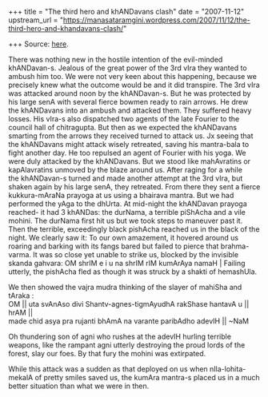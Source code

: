 +++
title = "The third hero and khANDavans clash"
date = "2007-11-12"
upstream_url = "https://manasataramgini.wordpress.com/2007/11/12/the-third-hero-and-khandavans-clash/"

+++
Source: [here](https://manasataramgini.wordpress.com/2007/11/12/the-third-hero-and-khandavans-clash/).

There was nothing new in the hostile intention of the evil-minded khANDavan-s. Jealous of the great power of the 3rd vIra they wanted to ambush him too. We were not very keen about this happening, because we precisely knew what the outcome would be and it did transpire. The 3rd vIra was attacked around noon by the khANDavan-s. But he was protected by his large senA with several fierce bowmen ready to rain arrows. He drew the khANDavans into an ambush and attacked them. They suffered heavy losses. His vIra-s also dispatched two agents of the late Fourier to the council hall of chitragupta. But then as we expected the khANDavans smarting from the arrows they received turned to attack us. Jx seeing that the khANDavans might attack wisely retreated, saving his mantra-bala to fight another day. He too repulsed an agent of Fourier with his yoga. We were duly attacked by the khANDavans. But we stood like mahAvratins or kapAlavratins unmoved by the blaze around us. After raging for a while  
the khANDavan-s turned and made another attempt at the 3rd vIra, but shaken again by his large senA, they retreated. From there they sent a fierce kukkura-mAraNa prayoga at us using a bhairava mantra. But we had performed the yAga to the dhUrta. At mid-night the khANDavan prayoga reached- it had 3 khANDas: the durNama, a terrible piShAcha and a vile mohini. The durNama first hit us but we took steps to maneuver past it. Then the terrible, exceedingly black pishAcha reached us in the black of the night. We clearly saw it: To our own amazement, it hovered around us roaring and barking with its fangs bared but failed to pierce that brahma-varma. It was so close yet unable to strike us, blocked by the invisible skanda gahvara: OM shrIM e i u na shrIM rIM kumArAya namaH \| Failing utterly, the pishAcha fled as though it was struck by a shakti of hemashUla.

We then showed the vajra mudra thinking of the slayer of mahiSha and tAraka :  
OM \|\| uta svAnAso divi Shantv-agnes-tigmAyudhA rakShase hantavA u \|\| hrAM \|\|  
made chid asya pra rujanti bhAmA na varante paribAdho adevIH \|\| \~NaM

Oh thundering son of agni who rushes at the adevIH hurling terrible weapons, like the rampant agni utterly destroying the proud lords of the forest, slay our foes. By that fury the mohini was extirpated.

While this attack was a sudden as that deployed on us when nIla-lohita-mekalA of pretty smiles saved us, the kumAra mantra-s placed us in a much better situation than what we were in then.

